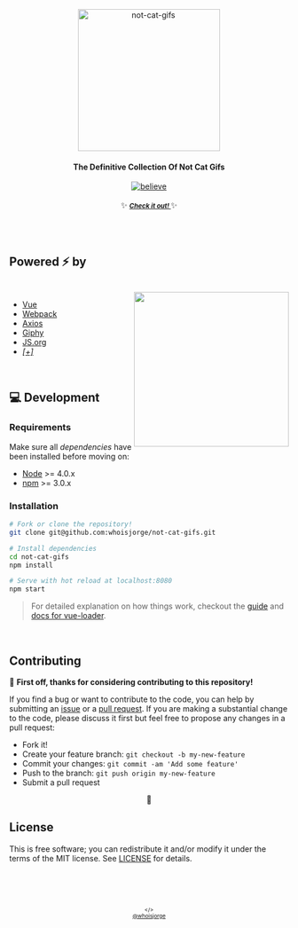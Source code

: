 <div align="center">
  <a href="https://cats.js.org"><img src="https://cdnjs.cloudflare.com/ajax/libs/emojione/2.2.7/assets/svg/1f63f.svg" width="256" height"256" alt="not-cat-gifs"></a>
  <br>
  <h4>The Definitive Collection Of Not Cat Gifs</h4>
  <a href="https://forthebadge.com/"><img src="http://forthebadge.com/images/badges/its-not-a-lie-if-you-believe-it.svg" alt="believe"/></a>
  <br><br>
  ✨ <b><a href="https://cats.js.org"><small><i> Check it out! </i></small></a> </b> ✨
</div>


<br><br>


## Powered ⚡️ by

<br>
<a href="https://media.giphy.com/media/nR4L10XlJcSeQ/giphy.gif"><img src="https://media.giphy.com/media/xTiTntReleqBnhBNwQ/giphy.gif" width="279" align="right"/></a>

- [Vue](https://vuejs.org)
- [Webpack](https://webpack.github.io)
- [Axios](https://github.com/mzabriskie/axios)
- [Giphy](https://developers.giphy.com)
- [JS.org](https://JS.org)
- _[[+]](package.json)_

<br>

## 💻 Development

### Requirements
 Make sure all _dependencies_ have been installed before moving on:

 - [Node](https://nodejs.org) >= 4.0.x
 - [npm](https://www.npmjs.com) >= 3.0.x

### Installation

``` bash
# Fork or clone the repository!
git clone git@github.com:whoisjorge/not-cat-gifs.git

# Install dependencies
cd not-cat-gifs
npm install

# Serve with hot reload at localhost:8080
npm start
```

> For detailed explanation on how things work, checkout the [guide](http://vuejs-templates.github.io/webpack/) and [docs for vue-loader](http://vuejs.github.io/vue-loader).

<br>

## Contributing

🎉 __First off, thanks for considering contributing to this repository!__

If you find a bug or want to contribute to the code, you can help by submitting an [issue](https://github.com/whoisjorge/not-cat-gifs/issues) or a [pull request](https://github.com/whoisjorge/not-cat-gifs/pulls). If you are making a substantial change to the code, please discuss it first but feel free to propose any changes in a pull request:

- Fork it!
- Create your feature branch: `git checkout -b my-new-feature`
- Commit your changes: `git commit -am 'Add some feature'`
- Push to the branch: `git push origin my-new-feature`
- Submit a pull request

<p align="center">🚡</p>

## License

This is free software; you can redistribute it and/or modify it under the terms of the MIT license. See [LICENSE](LICENSE) for details.




<!-- Thanks for watching! -->
<br><br><br>
<p align="center"> <sub><sup>&lt;/&gt;</sub></sup><br>
  <sub><sup><a href="http://www.whoisjorge.me">@whoisjorge</a></sup></sub>
</p>

